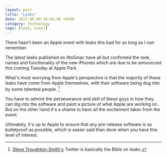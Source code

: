 ```yaml
---
layout: post
title: "Leaks"
date: 2017-09-09 18:45:00 +0100
category: Technology
tags: [leak, event]
---
```


There hasn't been an Apple event with leaks this bad for as long as I can remember. 

The latest leaks published on 9to5mac have all but confirmed the look, names and functionality of the new iPhones which are due to be announced this coming Tuesday at Apple Park.  

What's most worrying from Apple's perspective is that the majority of these leaks have come from Apple themselves, with their software being dug into by some talented people. [^1]

You have to admire the perseverance and skill of these guys in how they can dig into the software and paint a picture of what Apple are working on. But on the other hand it's a shame to have all the excitement taken from the event. 

Ultimately, it's up to Apple to ensure that any pre-release software is as bulletproof as possible, which is easier said than done when you have this level of interest. 


[^1]: [Steve Troughton-Smith's][sts] Twitter is basically the Bible on leaks. 

[sts]: https://twitter.com/stroughtonsmith

